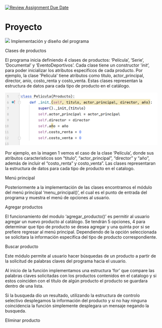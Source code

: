 [![Review Assignment Due Date](https://classroom.github.com/assets/deadline-readme-button-24ddc0f5d75046c5622901739e7c5dd533143b0c8e959d652212380cedb1ea36.svg)](https://classroom.github.com/a/LCXMIOgt)
# Proyecto
![]("\t") Implementación y diseño del programa


Clases de productos

El programa inicia definiendo 4 clases de productos: ‘Película’, ‘Serie’, ‘Documental’ y ‘EventoDeportivos’. Cada clase tiene un constructor ‘_init_’, para poder inicializar los atributos específicos de cada producto. Por ejemplo, la clase 'Pelicula' tiene atributos como titulo, actor_principal, director, anio, costo_renta y costo_venta. Estas clases representan la estructura de datos para cada tipo de producto en el catálogo.

![](https://github.com/agn-pe-23i/proyecto-los-mas-pythones/blob/main/Imagen1.png)

Por ejemplo, en la imagen 1 vemos el caso de la clase ‘Película’, donde sus atributos caracteristicos son “titulo”, “actor_principal”, “director” y “año”, además de incluir el “costo_renta” y costo_venta”. Las clases representaran la estructura de datos para cada tipo de producto en el catalogo. 

Menú principal

Posteriormente a la implementación de las clases encontramos el módulo del menú principal ‘menu_principal()’, el cual es el punto de entrada del programa y muestra el menú de opciones al usuario. 

Agregar productos

El funcionamiento del modulo ‘agregar_producto()’ es permitir al usuario agregar un nuevo producto al catálogo. Se tendrán 5 opciones, 4 para determinar que tipo de producto se desea agregar y una quinta por si se prefiere regresar al menú principal. Dependiendo de la opción seleccionada se solicitara la información especifica del tipo de producto correspondiente. 

Buscar producto

Este módulo permite al usuario hacer búsquedas de un producto a partir de la solicitud de palabras claves del programa hacia el usuario. 

Al inicio de la función implementamos una estructura ‘for’ que compare las palabras claves solicitadas con los productos contenidos en el catalogo y si estos coinciden con el título de algún producto el producto se guardara dentro de una lista. 

Si la busqueda dio un resultado, utilizando la estructura de controlo selectivo desplegamos la información del producto y si no hay ninguna coincidencia la función simplemente desplegara un mensaje negando la busqueda. 

Eliminar producto



